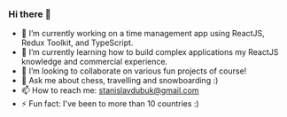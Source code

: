 ### Hi there 👋


- 🔭 I’m currently working on a time management app using ReactJS, Redux Toolkit, and TypeScript.
- 🌱 I’m currently learning how to build complex applications my ReactJS knowledge and commercial experience.
- 👯 I’m looking to collaborate on various fun projects of course!
- 💬 Ask me about chess, travelling and snowboarding :)
- 📫 How to reach me: stanislavdubuk@gmail.com
- ⚡ Fun fact: I've been to more than 10 countries :)

